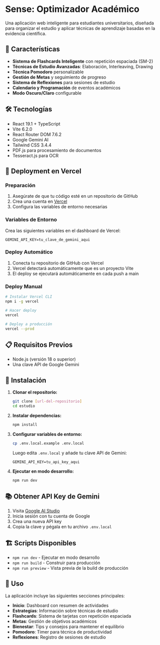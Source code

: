 # Sense: Optimizador Académico

Una aplicación web inteligente para estudiantes universitarios, diseñada para organizar el estudio y aplicar técnicas de aprendizaje basadas en la evidencia científica.

## 🚀 Características

- **Sistema de Flashcards Inteligente** con repetición espaciada (SM-2)
- **Técnicas de Estudio Avanzadas**: Elaboración, Interleaving, Drawing
- **Técnica Pomodoro** personalizable
- **Gestión de Metas** y seguimiento de progreso
- **Sistema de Reflexiones** para sesiones de estudio
- **Calendario y Programación** de eventos académicos
- **Modo Oscuro/Claro** configurable

## 🛠️ Tecnologías

- React 19.1 + TypeScript
- Vite 6.2.0
- React Router DOM 7.6.2
- Google Gemini AI
- Tailwind CSS 3.4.4
- PDF.js para procesamiento de documentos
- Tesseract.js para OCR

## 🚀 Deployment en Vercel

### Preparación
1. Asegúrate de que tu código esté en un repositorio de GitHub
2. Crea una cuenta en [Vercel](https://vercel.com)
3. Configura las variables de entorno necesarias

### Variables de Entorno
Crea las siguientes variables en el dashboard de Vercel:
```
GEMINI_API_KEY=tu_clave_de_gemini_aqui
```

### Deploy Automático
1. Conecta tu repositorio de GitHub con Vercel
2. Vercel detectará automáticamente que es un proyecto Vite
3. El deploy se ejecutará automáticamente en cada push a main

### Deploy Manual
```bash
# Instalar Vercel CLI
npm i -g vercel

# Hacer deploy
vercel

# Deploy a producción
vercel --prod
```

## 📋 Requisitos Previos

- Node.js (versión 18 o superior)
- Una clave API de Google Gemini

## 🔧 Instalación

1. **Clonar el repositorio:**
   ```bash
   git clone [url-del-repositorio]
   cd estudio
   ```

2. **Instalar dependencias:**
   ```bash
   npm install
   ```

3. **Configurar variables de entorno:**
   ```bash
   cp .env.local.example .env.local
   ```
   Luego edita `.env.local` y añade tu clave API de Gemini:
   ```
   GEMINI_API_KEY=tu_api_key_aqui
   ```

4. **Ejecutar en modo desarrollo:**
   ```bash
   npm run dev
   ```

## 📚 Obtener API Key de Gemini

1. Visita [Google AI Studio](https://aistudio.google.com/app/apikey)
2. Inicia sesión con tu cuenta de Google
3. Crea una nueva API key
4. Copia la clave y pégala en tu archivo `.env.local`

## 🏗️ Scripts Disponibles

- `npm run dev` - Ejecutar en modo desarrollo
- `npm run build` - Construir para producción
- `npm run preview` - Vista previa de la build de producción

## 📱 Uso

La aplicación incluye las siguientes secciones principales:

- **Inicio**: Dashboard con resumen de actividades
- **Estrategias**: Información sobre técnicas de estudio
- **Flashcards**: Sistema de tarjetas con repetición espaciada
- **Metas**: Gestión de objetivos académicos
- **Bienestar**: Tips y consejos para mantener el equilibrio
- **Pomodoro**: Timer para técnica de productividad
- **Reflexiones**: Registro de sesiones de estudio
